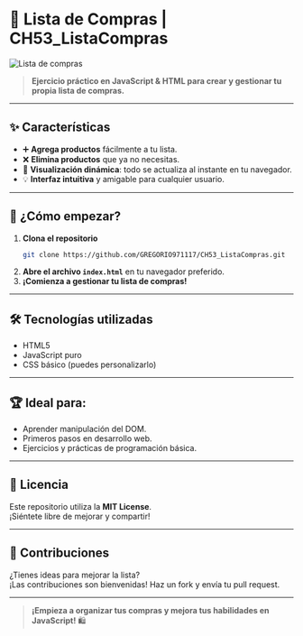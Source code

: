 # 🛒 Lista de Compras | CH53_ListaCompras

![Lista de compras](https://img.icons8.com/color/96/shopping-basket-2.png)

> **Ejercicio práctico en JavaScript & HTML para crear y gestionar tu propia lista de compras.**

---

## ✨ Características

- ➕ **Agrega productos** fácilmente a tu lista.
- ❌ **Elimina productos** que ya no necesitas.
- 👀 **Visualización dinámica**: todo se actualiza al instante en tu navegador.
- 💡 **Interfaz intuitiva** y amigable para cualquier usuario.

---

## 🚀 ¿Cómo empezar?

1. **Clona el repositorio**  
   ```bash
   git clone https://github.com/GREGORIO971117/CH53_ListaCompras.git
   ```
2. **Abre el archivo `index.html`** en tu navegador preferido.
3. **¡Comienza a gestionar tu lista de compras!**

---

## 🛠️ Tecnologías utilizadas

- HTML5
- JavaScript puro
- CSS básico (puedes personalizarlo)

---

## 🏆 Ideal para:

- Aprender manipulación del DOM.
- Primeros pasos en desarrollo web.
- Ejercicios y prácticas de programación básica.

---

## 📄 Licencia

Este repositorio utiliza la **MIT License**.  
¡Siéntete libre de mejorar y compartir!

---

## 🤝 Contribuciones

¿Tienes ideas para mejorar la lista?  
¡Las contribuciones son bienvenidas! Haz un fork y envía tu pull request.

---

> **¡Empieza a organizar tus compras y mejora tus habilidades en JavaScript!** 🛍️
